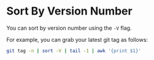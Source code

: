 # Sort By Version Number

You can sort by version number using the `-V` flag.

For example, you can grab your latest git tag as follows:

```bash
git tag -n | sort -V | tail -1 | awk '{print $1}'
```
